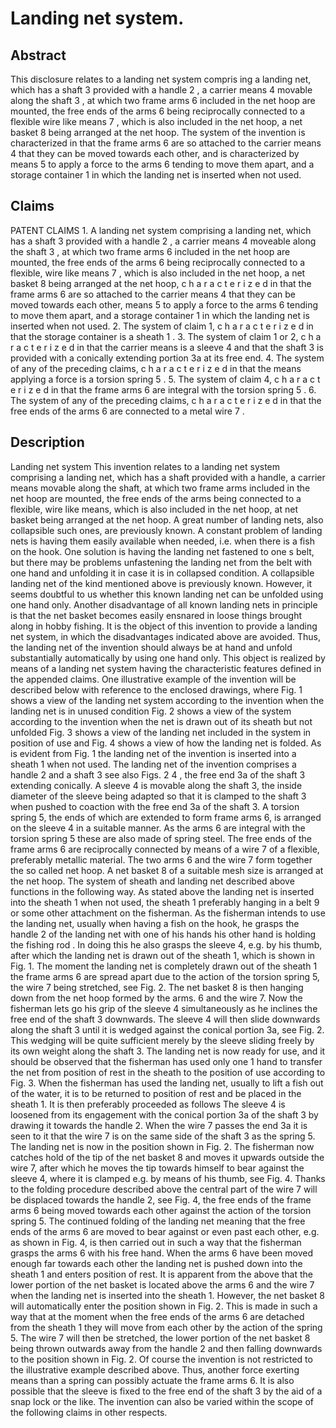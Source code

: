 # Landing net system.

## Abstract
This disclosure relates to a landing net system compris ing a landing net, which has a shaft 3 provided with a handle 2 , a carrier means 4 movable along the shaft 3 , at which two frame arms 6 included in the net hoop are mounted, the free ends of the arms 6 being reciprocally connected to a flexible wire like means 7 , which is also included in the net hoop, a net basket 8 being arranged at the net hoop. The system of the invention is characterized in that the frame arms 6 are so attached to the carrier means 4 that they can be moved towards each other, and is characterized by means 5 to apply a force to the arms 6 tending to move them apart, and a storage container 1 in which the landing net is inserted when not used.

## Claims
PATENT CLAIMS 1. A landing net system comprising a landing net, which has a shaft 3 provided with a handle 2 , a carrier means 4 moveable along the shaft 3 , at which two frame arms 6 included in the net hoop are mounted, the free ends of the arms 6 being reciprocally connected to a flexible, wire like means 7 , which is also included in the net hoop, a net basket 8 being arranged at the net hoop, c h a r a c t e r i z e d in that the frame arms 6 are so attached to the carrier means 4 that they can be moved towards each other, means 5 to apply a force to the arms 6 tending to move them apart, and a storage container 1 in which the landing net is inserted when not used. 2. The system of claim 1, c h a r a c t e r i z e d in that the storage container is a sheath 1 . 3. The system of claim 1 or 2, c h a r a c t e r i z e d in that the carrier means is a sleeve 4 and that the shaft 3 is provided with a conically extending portion 3a at its free end. 4. The system of any of the preceding claims, c h a r a c t e r i z e d in that the means applying a force is a torsion spring 5 . 5. The system of claim 4, c h a r a c t e r i z e d in that the frame arms 6 are integral with the torsion spring 5 . 6. The system of any of the preceding claims, c h a r a c t e r i z e d in that the free ends of the arms 6 are connected to a metal wire 7 .

## Description
Landing net system This invention relates to a landing net system comprising a landing net, which has a shaft provided with a handle, a carrier means movable along the shaft, at which two frame arms included in the net hoop are mounted, the free ends of the arms being connected to a flexible, wire like means, which is also included in the net hoop, at net basket being arranged at the net hoop. A great number of landing nets, also collapsible such ones, are previously known. A constant problem of landing nets is having them easily available when needed, i.e. when there is a fish on the hook. One solution is having the landing net fastened to one s belt, but there may be problems unfastening the landing net from the belt with one hand and unfolding it in case it is in collapsed condition. A collapsible landing net of the kind mentioned above is previously known. However, it seems doubtful to us whether this known landing net can be unfolded using one hand only. Another disadvantage of all known landing nets in principle is that the net basket becomes easily ensnared in loose things brought along in hobby fishing. It is the object of this invention to provide a landing net system, in which the disadvantages indicated above are avoided. Thus, the landing net of the invention should always be at hand and unfold substantially automatically by using one hand only. This object is realized by means of a landing net system having the characteristic features defined in the appended claims. One illustrative example of the invention will be described below with reference to the enclosed drawings, where Fig. 1 shows a view of the landing net system according to the invention when the landing net is in unused condition Fig. 2 shows a view of the system according to the invention when the net is drawn out of its sheath but not unfolded Fig. 3 shows a view of the landing net included in the system in position of use and Fig. 4 shows a view of how the landing net is folded. As is evident from Fig. 1 the landing net of the invention is inserted into a sheath 1 when not used. The landing net of the invention comprises a handle 2 and a shaft 3 see also Figs. 2 4 , the free end 3a of the shaft 3 extending conically. A sleeve 4 is movable along the shaft 3, the inside diameter of the sleeve being adapted so that it is clamped to the shaft 3 when pushed to coaction with the free end 3a of the shaft 3. A torsion spring 5, the ends of which are extended to form frame arms 6, is arranged on the sleeve 4 in a suitable manner. As the arms 6 are integral with the torsion spring 5 these are also made of spring steel. The free ends of the frame arms 6 are reciprocally connected by means of a wire 7 of a flexible, preferably metallic material. The two arms 6 and the wire 7 form together the so called net hoop. A net basket 8 of a suitable mesh size is arranged at the net hoop. The system of sheath and landing net described above functions in the following way. As stated above the landing net is inserted into the sheath 1 when not used, the sheath 1 preferably hanging in a belt 9 or some other attachment on the fisherman. As the fisherman intends to use the landing net, usually when having a fish on the hook, he grasps the handle 2 of the landing net with one of his hands his other hand is holding the fishing rod . In doing this he also grasps the sleeve 4, e.g. by his thumb, after which the landing net is drawn out of the sheath 1, which is shown in Fig. 1. The moment the landing net is completely drawn out of the sheath 1 the frame arms 6 are spread apart due to the action of the torsion spring 5, the wire 7 being stretched, see Fig. 2. The net basket 8 is then hanging down from the net hoop formed by the arms. 6 and the wire 7. Now the fisherman lets go his grip of the sleeve 4 simultaneously as he inclines the free end of the shaft 3 downwards. The sleeve 4 will then slide downwards along the shaft 3 until it is wedged against the conical portion 3a, see Fig. 2. This wedging will be quite sufficient merely by the sleeve sliding freely by its own weight along the shaft 3. The landing net is now ready for use, and it should be observed that the fisherman has used only one 1 hand to transfer the net from position of rest in the sheath to the position of use according to Fig. 3. When the fisherman has used the landing net, usually to lift a fish out of the water, it is to be returned to position of rest and be placed in the sheath 1. It is then preferably proceeded as follows The sleeve 4 is loosened from its engagement with the conical portion 3a of the shaft 3 by drawing it towards the handle 2. When the wire 7 passes the end 3a it is seen to it that the wire 7 is on the same side of the shaft 3 as the spring 5. The landing net is now in the position shown in Fig. 2. The fisherman now catches hold of the tip of the net basket 8 and moves it upwards outside the wire 7, after which he moves the tip towards himself to bear against the sleeve 4, where it is clamped e.g. by means of his thumb, see Fig. 4. Thanks to the folding procedure described above the central part of the wire 7 will be displaced towards the handle 2, see Fig. 4, the free ends of the frame arms 6 being moved towards each other against the action of the torsion spring 5. The continued folding of the landing net meaning that the free ends of the arms 6 are moved to bear against or even past each other, e.g. as shown in Fig. 4, is then carried out in such a way that the fisherman grasps the arms 6 with his free hand. When the arms 6 have been moved enough far towards each other the landing net is pushed down into the sheath 1 and enters position of rest. It is apparent from the above that the lower portion of the net basket is located above the arms 6 and the wire 7 when the landing net is inserted into the sheath 1. However, the net basket 8 will automatically enter the position shown in Fig. 2. This is made in such a way that at the moment when the free ends of the arms 6 are detached from the sheath 1 they will move from each other by the action of the spring 5. The wire 7 will then be stretched, the lower portion of the net basket 8 being thrown outwards away from the handle 2 and then falling downwards to the position shown in Fig. 2. Of course the invention is not restricted to the illustrative example described above. Thus, another force exerting means than a spring can possibly actuate the frame arms 6. It is also possible that the sleeve is fixed to the free end of the shaft 3 by the aid of a snap lock or the like. The invention can also be varied within the scope of the following claims in other respects.